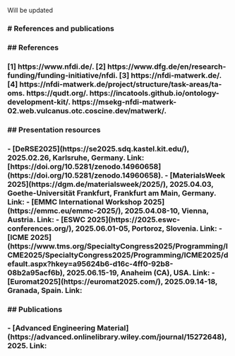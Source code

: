 Will be updated 

<h3># References and publications<h3>

<h3>## References<h3> 
[1] https://www.nfdi.de/. 
[2] https://www.dfg.de/en/research-funding/funding-initiative/nfdi. 
[3] https://nfdi-matwerk.de/. 
[4] https://nfdi-matwerk.de/project/structure/task-areas/ta-oms. 
https://qudt.org/.  
https://incatools.github.io/ontology-development-kit/. 
https://msekg-nfdi-matwerk-02.web.vulcanus.otc.coscine.dev/matwerk/.   


<h3>## Presentation resources<h3>
- [DeRSE2025](https://se2025.sdq.kastel.kit.edu/), 2025.02.26, Karlsruhe, Germany. Link: [https://doi.org/10.5281/zenodo.14960658](https://doi.org/10.5281/zenodo.14960658). 
- [MaterialsWeek 2025](https://dgm.de/materialsweek/2025/), 2025.04.03, Goethe-Universität Frankfurt, Frankfurt am Main, Germany. Link:  
- [EMMC International Workshop 2025](https://emmc.eu/emmc-2025/), 2025.04.08-10, Vienna, Austria. Link:  
- [ESWC 2025](https://2025.eswc-conferences.org/), 2025.06.01-05, Portoroz, Slovenia. Link:  
- [ICME 2025](https://www.tms.org/SpecialtyCongress2025/Programming/ICME2025/SpecialtyCongress2025/Programming/ICME2025/default.aspx?hkey=a95624b6-d16c-4ff0-92b8-08b2a95acf6b), 2025.06.15-19, Anaheim (CA), USA. Link:  
- [Euromat2025](https://euromat2025.com/), 2025.09.14-18, Granada, Spain. Link:   


<h3>## Publications<h3>
- [Advanced Engineering Material](https://advanced.onlinelibrary.wiley.com/journal/15272648), 2025. Link:
